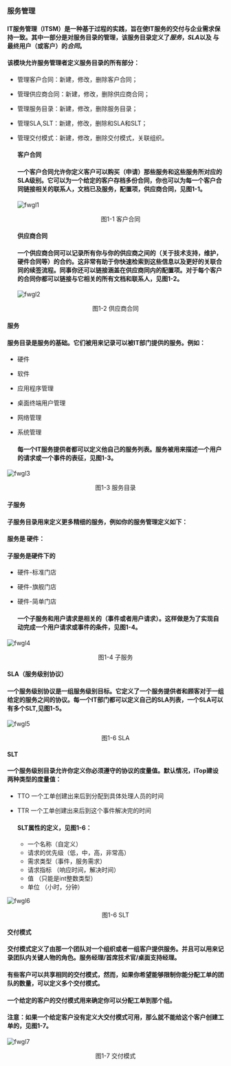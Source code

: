 ### 服务管理

#### IT服务管理（ITSM）是一种基于过程的实践，旨在使IT服务的交付与企业需求保持一致。其中一部分是对服务目录的管理，该服务目录定义了*服务*，*SLA*以及 与最终用户（或客户）的*合同*。

#### 该模块允许服务管理者定义服务目录的所有部分：

* 管理客户合同：新建，修改，删除客户合同；

* 管理供应商合同：新建，修改，删除供应商合同；

* 管理服务目录：新建，修改，删除服务目录；

* 管理SLA,SLT：新建，修改，删除和SLA和SLT；

* 管理交付模式：新建，修改，删除交付模式，关联组织。

  #### 客户合同

  #### 一个客户合同允许你定义客户可以购买（申请）那些服务和这些服务所对应的SLA级别。它可以为一个给定的客户存档多份合同，你也可以为每一个客户合同链接相关的联系人，文档已及服务，配置项，供应商合同，见图1-1。

  

  ![fwgl1](../assets/fwgl1.jpg)

  <center>图1-1 客户合同</center>

  #### 供应商合同

  #### 一个供应商合同可以记录所有你与你的供应商之间的（关于技术支持，维护，硬件合同等）的合约。这非常有助于你快速检索到这些信息以及更好的关联合同的续签流程。同事你还可以链接涵盖在供应商同内的配置项。对于每个客户的合同你都可以链接与它相关的所有文档和联系人，见图1-2。

  ![fwgl2](../assets/fwgl2.jpg)

<center>图1-2 供应商合同</center>

#### 服务

#### 服务目录是服务的基础。它们被用来记录可以被IT部门提供的服务。例如：

* 硬件

* 软件

* 应用程序管理

* 桌面终端用户管理

* 网络管理

* 系统管理

  #### 每一个IT服务提供者都可以定义他自己的服务列表。服务被用来描述一个用户的请求或一个事件的表征，见图1-3。

![fwgl3](../assets/fwgl3.jpg)

<center>图1-3 服务目录</center>

#### 子服务

#### 子服务目录用来定义更多精细的服务，例如你的服务管理定义如下：

#### 服务是 硬件：

#### 子服务是硬件下的 

* 硬件-标准门店

* 硬件-旗舰门店

* 硬件-简单门店

  #### 一个子服务和用户请求是相关的（事件或者用户请求）。这样做是为了实现自动完成一个用户请求或事件的条件，见图1-4。

![fwgl4](../assets/fwgl4.jpg)

<center>图1-4 子服务</center>

#### SLA（服务级别协议）

#### 一个服务级别协议是一组服务级别目标。它定义了一个服务提供者和顾客对于一组给定的服务之间的协议。每一个IT部门都可以定义自己的SLA列表，一个SLA可以有多个SLT,见图1-5。

![fwgl5](../assets/fwgl5.jpg)

<center>图1-6 SLA</center>

#### SLT

#### 一个服务级别目录允许你定义你必须遵守的协议的度量值。默认情况，iTop建设两种类型的度量值：

* TTO 一个工单创建出来后到分配到具体处理人员的时间

* TTR 一个工单创建出来后到这个事件解决完的时间

  #### SLT属性的定义，见图1-6：

  * 一个名称（自定义）
  * 请求的优先级（低，中，高，非常高）
  * 需求类型（事件，服务需求）
  * 请求指标 （响应时间，解决时间）
  * 值 （只能是int整数类型）
  * 单位 （小时，分钟）

![fwgl6](../assets/fwgl6.jpg)

<center>图1-6 SLT</center>

#### 交付模式

#### 交付模式定义了由那一个团队对一个组织或者一组客户提供服务。并且可以用来记录团队内关键人物的角色。服务经理/首席技术官/桌面支持经理。

#### 有些客户可以共享相同的交付模式，然而，如果你希望能够限制你能分配工单的团队的数量，可以定义多个交付模式。

#### 一个给定的客户的交付模式用来确定你可以分配工单到那个组。

#### 注意：如果一个给定客户没有定义大交付模式可用，那么就不能给这个客户创建工单的，见图1-7。

![fwgl7](../assets/fwgl7.jpg)

<center>图1-7 交付模式</center>

